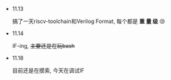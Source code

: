 - 11.13
  
  搞了一天riscv-toolchain和Verilog Format, 每个都是 **重 量 级** :cry:

- 11.14 

  IF-ing, ~~主要还是在玩bash~~

- 11.18

  目前还是在摸索, 今天在调试IF